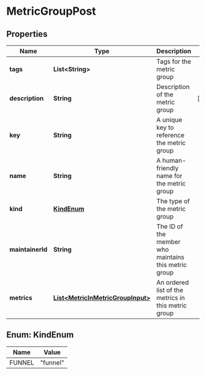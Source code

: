 

# MetricGroupPost


## Properties

| Name | Type | Description | Notes |
|------------ | ------------- | ------------- | -------------|
|**tags** | **List&lt;String&gt;** | Tags for the metric group |  |
|**description** | **String** | Description of the metric group |  [optional] |
|**key** | **String** | A unique key to reference the metric group |  |
|**name** | **String** | A human-friendly name for the metric group |  |
|**kind** | [**KindEnum**](#KindEnum) | The type of the metric group |  |
|**maintainerId** | **String** | The ID of the member who maintains this metric group |  |
|**metrics** | [**List&lt;MetricInMetricGroupInput&gt;**](MetricInMetricGroupInput.md) | An ordered list of the metrics in this metric group |  |



## Enum: KindEnum

| Name | Value |
|---- | -----|
| FUNNEL | &quot;funnel&quot; |



